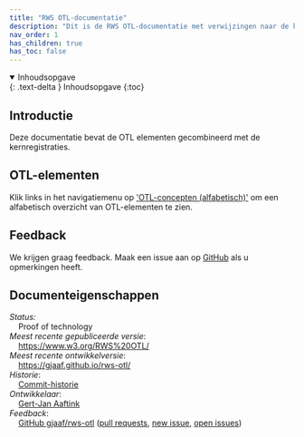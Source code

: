 ```yaml
---
title: "RWS OTL-documentatie"
description: "Dit is de RWS OTL-documentatie met verwijzingen naar de kernregistraties."
nav_order: 1
has_children: true
has_toc: false
---
```


<details open markdown="block">
  <summary>
    Inhoudsopgave
  </summary>
  {: .text-delta }
Inhoudsopgave
{:toc}
</details>


## Introductie
Deze documentatie bevat de OTL elementen gecombineerd met de kernregistraties.

## OTL-elementen
Klik links in het navigatiemenu op ['OTL-concepten (alfabetisch)'](otl-list.html) om een alfabetisch overzicht van OTL-elementen te zien.

## Feedback
We krijgen graag feedback. Maak een issue aan op [GitHub](https://github.com/gjaaf/rws-otl) als u opmerkingen heeft.

## Documenteigenschappen
*Status:*  
&nbsp;&nbsp;&nbsp;&nbsp;Proof of technology  
*Meest recente gepubliceerde versie*:  
&nbsp;&nbsp;&nbsp;&nbsp;https://www.w3.org/RWS%20OTL/  
*Meest recente ontwikkelversie*:  
&nbsp;&nbsp;&nbsp;&nbsp;https://gjaaf.github.io/rws-otl/  
*Historie*:  
&nbsp;&nbsp;&nbsp;&nbsp;[Commit-historie](https://github.com/gjaaf/rws-otl/commits/)  
*Ontwikkelaar*:  
&nbsp;&nbsp;&nbsp;&nbsp;[Gert-Jan Aaftink](https://gjaaf.github.io/)  
*Feedback*:  
&nbsp;&nbsp;&nbsp;&nbsp;[GitHub gjaaf/rws-otl](https://github.com/gjaaf/rws-otl) ([pull requests](https://github.com/gjaaf/rws-otl/pulls), [new issue](https://github.com/gjaaf/rws-otl/issues/new/choose), [open issues](https://github.com/gjaaf/rws-otl/issues))  
